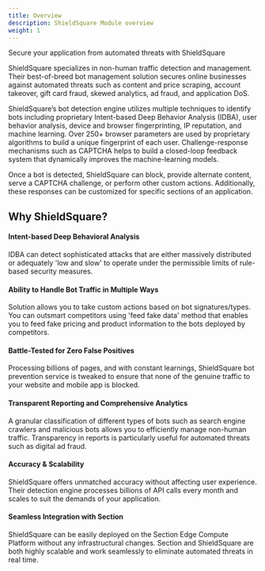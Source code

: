 ```yaml
---
title: Overview
description: ShieldSquare Module overview
weight: 1
---
```


Secure your application from automated threats with ShieldSquare

ShieldSquare specializes in non-human traffic detection and management. Their best-of-breed bot management solution secures online businesses against automated threats such as content and price scraping, account takeover, gift card fraud, skewed analytics, ad fraud, and application DoS.

ShieldSquare’s bot detection engine utilizes multiple techniques to identify bots including proprietary Intent-based Deep Behavior Analysis (IDBA), user behavior analysis, device and browser fingerprinting, IP reputation, and machine learning. Over 250+ browser parameters are used by proprietary algorithms to build a unique fingerprint of each user. Challenge-response mechanisms such as CAPTCHA helps to build a closed-loop feedback system that dynamically improves the machine-learning models.

Once a bot is detected, ShieldSquare can block, provide alternate content, serve a CAPTCHA challenge, or perform other custom actions. Additionally, these responses can be customized for specific sections of an application.

## Why ShieldSquare?

#### Intent-based Deep Behavioral Analysis

IDBA can detect sophisticated attacks that are either massively distributed or adequately 'low and slow' to operate under the permissible limits of rule-based security measures.


#### Ability to Handle Bot Traffic in Multiple Ways

Solution allows you to take custom actions based on bot signatures/types. You can outsmart competitors using 'feed fake data' method that enables you to feed fake pricing and product information to the bots deployed by competitors.


#### Battle-Tested for Zero False Positives

Processing billions of pages, and with constant learnings, ShieldSquare bot prevention service is tweaked to ensure that none of the genuine traffic to your website and mobile app is blocked.


#### Transparent Reporting and Comprehensive Analytics

A granular classification of different types of bots such as search engine crawlers and malicious bots allows you to efficiently manage non-human traffic. Transparency in reports is particularly useful for automated threats such as digital ad fraud.

#### Accuracy & Scalability

ShieldSquare offers unmatched accuracy without affecting user experience. Their detection engine processes billions of API calls every month and scales to suit the demands of your application.


#### Seamless Integration with Section

ShieldSquare can be easily deployed on the Section Edge Compute Platform without any infrastructural changes. Section and ShieldSquare are both highly scalable and work seamlessly to eliminate automated threats in real time.
